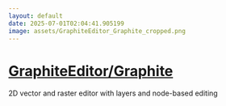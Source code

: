 ```yaml
---
layout: default
date: 2025-07-01T02:04:41.905199
image: assets/GraphiteEditor_Graphite_cropped.png
---
```


# [GraphiteEditor/Graphite](https://github.com/GraphiteEditor/Graphite)

2D vector and raster editor with layers and node-based editing
